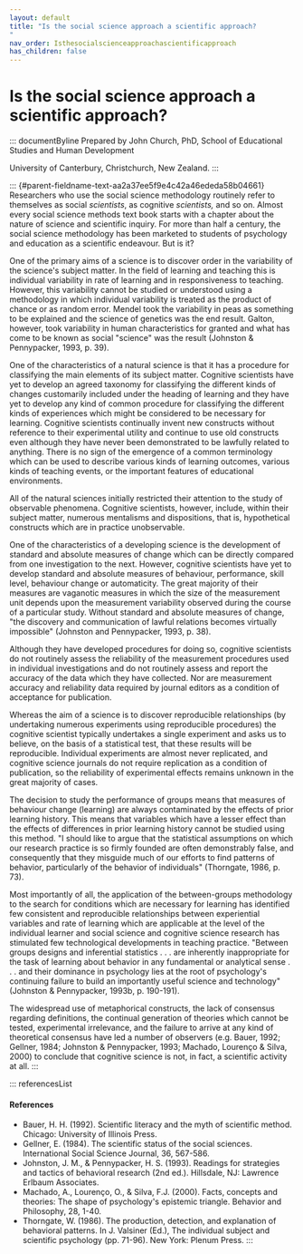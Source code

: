 ```yaml
---
layout: default
title: "Is the social science approach a scientific approach? 
"
nav_order: Isthesocialscienceapproachascientificapproach
has_children: false
---
```

# Is the social science approach a scientific approach? 


::: documentByline
Prepared by John Church, PhD, School of Educational Studies and Human
Development

University of Canterbury, Christchurch, New Zealand.
:::

::: {#parent-fieldname-text-aa2a37ee5f9e4c42a46ededa58b04661}
Researchers who use the social science methodology routinely refer to
themselves as social *scientists*, as cognitive *scientists,* and so on.
Almost every social science methods text book starts with a chapter
about the nature of science and scientific inquiry. For more than half a
century, the social science methodology has been marketed to students of
psychology and education as a scientific endeavour. But is it?

One of the primary aims of a science is to discover order in the
variability of the science's subject matter. In the field of learning
and teaching this is individual variability in rate of learning and in
responsiveness to teaching. However, this variability cannot be studied
or understood using a methodology in which individual variability is
treated as the product of chance or as random error. Mendel took the
variability in peas as something to be explained and the science of
genetics was the end result. Galton, however, took variability in human
characteristics for granted and what has come to be known as social
"science" was the result (Johnston & Pennypacker, 1993, p. 39).

One of the characteristics of a natural science is that it has a
procedure for classifying the main elements of its subject matter.
Cognitive scientists have yet to develop an agreed taxonomy for
classifying the different kinds of changes customarily included under
the heading of learning and they have yet to develop any kind of common
procedure for classifying the different kinds of experiences which might
be considered to be necessary for learning. Cognitive scientists
continually invent new constructs without reference to their
experimental utility and continue to use old constructs even although
they have never been demonstrated to be lawfully related to anything.
There is no sign of the emergence of a common terminology which can be
used to describe various kinds of learning outcomes, various kinds of
teaching events, or the important features of educational environments.

All of the natural sciences initially restricted their attention to the
study of observable phenomena. Cognitive scientists, however, include,
within their subject matter, numerous mentalisms and dispositions, that
is, hypothetical constructs which are in practice unobservable.

One of the characteristics of a developing science is the development of
standard and absolute measures of change which can be directly compared
from one investigation to the next. However, cognitive scientists have
yet to develop standard and absolute measures of behaviour, performance,
skill level, behaviour change or automaticity. The great majority of
their measures are vaganotic measures in which the size of the
measurement unit depends upon the measurement variability observed
during the course of a particular study. Without standard and absolute
measures of change, "the discovery and communication of lawful relations
becomes virtually impossible" (Johnston and Pennypacker, 1993, p. 38).

Although they have developed procedures for doing so, cognitive
scientists do not routinely assess the reliability of the measurement
procedures used in individual investigations and do not routinely assess
and report the accuracy of the data which they have collected. Nor are
measurement accuracy and reliability data required by journal editors as
a condition of acceptance for publication.

Whereas the aim of a science is to discover reproducible relationships
(by undertaking numerous experiments using reproducible procedures) the
cognitive scientist typically undertakes a single experiment and asks us
to believe, on the basis of a statistical test, that these results will
be reproducible. Individual experiments are almost never replicated, and
cognitive science journals do not require replication as a condition of
publication, so the reliability of experimental effects remains unknown
in the great majority of cases.

The decision to study the performance of groups means that measures of
behaviour change (learning) are always contaminated by the effects of
prior learning history. This means that variables which have a lesser
effect than the effects of differences in prior learning history cannot
be studied using this method. "I should like to argue that the
statistical assumptions on which our research practice is so firmly
founded are often demonstrably false, and consequently that they
misguide much of our efforts to find patterns of behavior, particularly
of the behavior of individuals" (Thorngate, 1986, p. 73).

Most importantly of all, the application of the between-groups
methodology to the search for conditions which are necessary for
learning has identified few consistent and reproducible relationships
between experiential variables and rate of learning which are applicable
at the level of the individual learner and social science and cognitive
science research has stimulated few technological developments in
teaching practice. "Between groups designs and inferential statistics .
. . are inherently inappropriate for the task of learning about behavior
in any fundamental or analytical sense . . . and their dominance in
psychology lies at the root of psychology\'s continuing failure to build
an importantly useful science and technology" (Johnston & Pennypacker,
1993b, p. 190-191).

The widespread use of metaphorical constructs, the lack of consensus
regarding definitions, the continual generation of theories which cannot
be tested, experimental irrelevance, and the failure to arrive at any
kind of theoretical consensus have led a number of observers (e.g.
Bauer, 1992; Gellner, 1984; Johnston & Pennypacker, 1993; Machado,
Lourenço & Silva, 2000) to conclude that cognitive science is not, in
fact, a scientific activity at all.
:::

::: referencesList
#### References

-   Bauer, H. H. (1992). Scientific literacy and the myth of scientific
    method. Chicago: University of Illinois Press.
-   Gellner, E. (1984). The scientific status of the social sciences.
    International Social Science Journal, 36, 567-586.
-   Johnston, J. M., & Pennypacker, H. S. (1993). Readings for
    strategies and tactics of behavioral research (2nd ed.). Hillsdale,
    NJ: Lawrence Erlbaum Associates.
-   Machado, A., Lourenço, O., & Silva, F.J. (2000). Facts, concepts and
    theories: The shape of psychology\'s epistemic triangle. Behavior
    and Philosophy, 28, 1-40.
-   Thorngate, W. (1986). The production, detection, and explanation of
    behavioral patterns. In J. Valsiner (Ed.), The individual subject
    and scientific psychology (pp. 71-96). New York: Plenum Press.
:::
